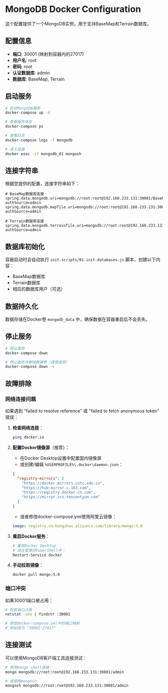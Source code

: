 # MongoDB Docker Configuration

这个配置提供了一个MongoDB实例，用于支持BaseMap和Terrain数据库。

## 配置信息

- **端口**: 30001 (映射到容器内的27017)
- **用户名**: root
- **密码**: root
- **认证数据库**: admin
- **数据库**: BaseMap, Terrain

## 启动服务

```bash
# 启动MongoDB服务
docker-compose up -d

# 查看服务状态
docker-compose ps

# 查看日志
docker-compose logs -f mongodb

# 进入容器
docker exec -it mongodb_01 mongosh
```

## 连接字符串

根据您提供的配置，连接字符串如下：

```properties
# BaseMap数据库连接
spring.data.mongodb.uri=mongodb://root:root@192.168.233.131:30001/BaseMap?authSource=admin
spring.data.mongodb.mapTile.uri=mongodb://root:root@192.168.233.131:30001/BaseMap?authSource=admin

# Terrain数据库连接
spring.data.mongodb.terrainTile.uri=mongodb://root:root@192.168.233.131:30001/Terrain?authSource=admin
```

## 数据库初始化

容器启动时会自动执行 `init-scripts/01-init-databases.js` 脚本，创建以下内容：

- BaseMap数据库
- Terrain数据库
- 相应的数据库用户（可选）

## 数据持久化

数据存储在Docker卷 `mongodb_data` 中，确保数据在容器重启后不会丢失。

## 停止服务

```bash
# 停止服务
docker-compose down

# 停止服务并删除数据卷（谨慎使用）
docker-compose down -v
```

## 故障排除

### 网络连接问题

如果遇到 "failed to resolve reference" 或 "failed to fetch anonymous token" 错误：

1. **检查网络连接**：
   ```bash
   ping docker.io
   ```

2. **配置Docker镜像源**（推荐）：
   - 在Docker Desktop设置中配置国内镜像源
   - 或创建/编辑 `%USERPROFILE%\.docker\daemon.json`：
   ```json
   {
     "registry-mirrors": [
       "https://docker.mirrors.ustc.edu.cn",
       "https://hub-mirror.c.163.com",
       "https://registry.docker-cn.com",
       "https://mirror.ccs.tencentyun.com"
     ]
   }
   ```

   - 或者修改docker-compose.yml使用阿里云镜像：
   ```yaml
   image: registry.cn-hangzhou.aliyuncs.com/library/mongo:5.0
   ```

3. **重启Docker服务**：
   ```bash
   # 重启Docker Desktop
   # 或在管理员PowerShell中：
   Restart-Service docker
   ```

4. **手动拉取镜像**：
   ```bash
   docker pull mongo:5.0
   ```

### 端口冲突

如果30001端口被占用：
```bash
# 检查端口占用
netstat -ano | findstr :30001

# 修改docker-compose.yml中的端口映射
# 例如改为 "30002:27017"
```

## 连接测试

可以使用MongoDB客户端工具连接测试：

```bash
# 使用mongo shell连接
mongo mongodb://root:root@192.168.233.131:30001/admin

# 或使用mongosh
mongosh mongodb://root:root@192.168.233.131:30001/admin
```